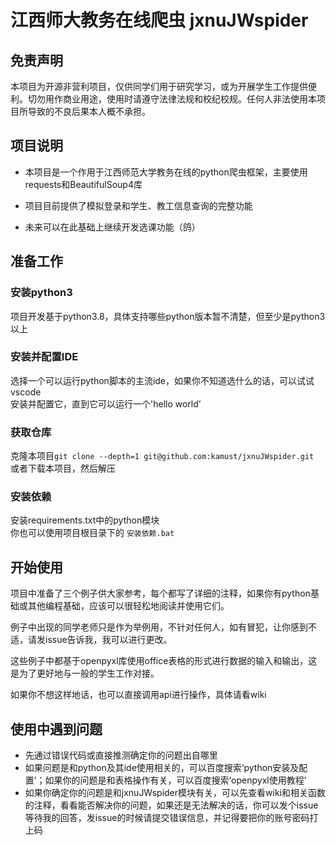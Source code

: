 # 江西师大教务在线爬虫 jxnuJWspider

## 免责声明
本项目为开源非营利项目，仅供同学们用于研究学习，或为开展学生工作提供便利。切勿用作商业用途，使用时请遵守法律法规和校纪校规。任何人非法使用本项目所导致的不良后果本人概不承担。

## 项目说明
+ 本项目是一个作用于江西师范大学教务在线的python爬虫框架，主要使用requests和BeautifulSoup4库

+ 项目目前提供了模拟登录和学生、教工信息查询的完整功能

+ 未来可以在此基础上继续开发选课功能（鸽）

## 准备工作

### 安装python3
项目开发基于python3.8，具体支持哪些python版本暂不清楚，但至少是python3以上

### 安装并配置IDE
选择一个可以运行python脚本的主流ide，如果你不知道选什么的话，可以试试vscode  
安装并配置它，直到它可以运行一个'hello world'

### 获取仓库
克隆本项目`git clone --depth=1 git@github.com:kamust/jxnuJWspider.git`   
或者下载本项目，然后解压

### 安装依赖
安装requirements.txt中的python模块  
你也可以使用项目根目录下的 `安装依赖.bat`

## 开始使用
项目中准备了三个例子供大家参考，每个都写了详细的注释，如果你有python基础或其他编程基础，应该可以很轻松地阅读并使用它们。

例子中出现的同学老师只是作为举例用，不针对任何人，如有冒犯，让你感到不适，请发issue告诉我，我可以进行更改。

这些例子中都基于openpyxl库使用office表格的形式进行数据的输入和输出，这是为了更好地与一般的学生工作对接。

如果你不想这样地话，也可以直接调用api进行操作，具体请看wiki

## 使用中遇到问题
+ 先通过错误代码或直接推测确定你的问题出自哪里
+ 如果问题是和python及其ide使用相关的，可以百度搜索‘python安装及配置’；如果你的问题是和表格操作有关，可以百度搜索‘openpyxl使用教程’
+ 如果你确定你的问题是和jxnuJWspider模块有关，可以先查看wiki和相关函数的注释，看看能否解决你的问题，如果还是无法解决的话，你可以发个issue等待我的回答，发issue的时候请提交错误信息，并记得要把你的账号密码打上码